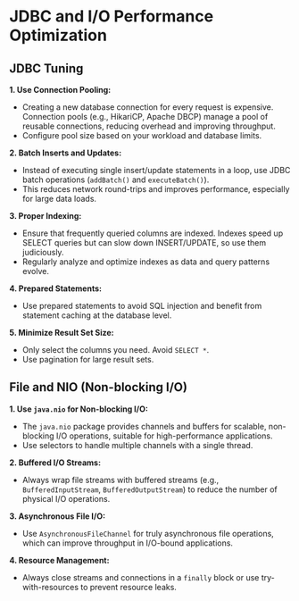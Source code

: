 # JDBC and I/O Performance Optimization

## JDBC Tuning

**1. Use Connection Pooling:**
  - Creating a new database connection for every request is expensive. Connection pools (e.g., HikariCP, Apache DBCP) manage a pool of reusable connections, reducing overhead and improving throughput.
  - Configure pool size based on your workload and database limits.

**2. Batch Inserts and Updates:**
  - Instead of executing single insert/update statements in a loop, use JDBC batch operations (`addBatch()` and `executeBatch()`).
  - This reduces network round-trips and improves performance, especially for large data loads.

**3. Proper Indexing:**
  - Ensure that frequently queried columns are indexed. Indexes speed up SELECT queries but can slow down INSERT/UPDATE, so use them judiciously.
  - Regularly analyze and optimize indexes as data and query patterns evolve.

**4. Prepared Statements:**
  - Use prepared statements to avoid SQL injection and benefit from statement caching at the database level.

**5. Minimize Result Set Size:**
  - Only select the columns you need. Avoid `SELECT *`.
  - Use pagination for large result sets.

## File and NIO (Non-blocking I/O)

**1. Use `java.nio` for Non-blocking I/O:**
  - The `java.nio` package provides channels and buffers for scalable, non-blocking I/O operations, suitable for high-performance applications.
  - Use selectors to handle multiple channels with a single thread.

**2. Buffered I/O Streams:**
  - Always wrap file streams with buffered streams (e.g., `BufferedInputStream`, `BufferedOutputStream`) to reduce the number of physical I/O operations.

**3. Asynchronous File I/O:**
  - Use `AsynchronousFileChannel` for truly asynchronous file operations, which can improve throughput in I/O-bound applications.

**4. Resource Management:**
  - Always close streams and connections in a `finally` block or use try-with-resources to prevent resource leaks.
